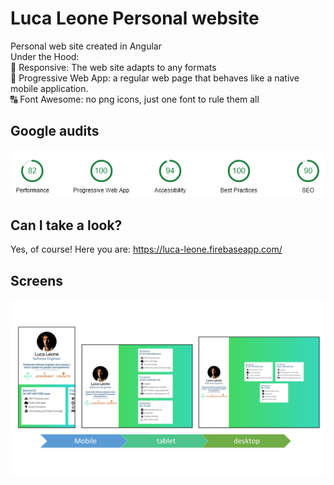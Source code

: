 # Luca Leone Personal website
Personal web site created in Angular<br />
Under the Hood:<br />
📐 Responsive: The web site adapts to any formats  <br />
🚀 Progressive Web App: a regular web page that behaves like a native mobile application.  <br />
🔠 Font Awesome: no png icons, just one font to rule them all  <br />
## Google audits
![alt audits](/Git%20resources/personal-webite-audits.png)
## Can I take a look?
Yes, of course! Here you are: https://luca-leone.firebaseapp.com/
## Screens
![screens](/Git%20resources/Site%20Presentation.png)
